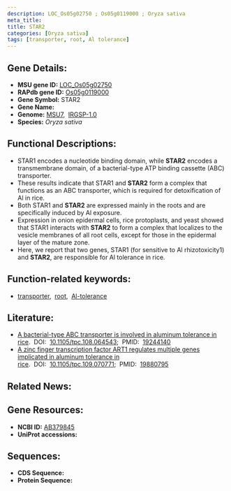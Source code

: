 ```yaml
---
description: LOC_Os05g02750 ; Os05g0119000 ; Oryza sativa
meta_title:
title: STAR2
categories: [Oryza sativa]
tags: [transporter, root, Al tolerance]
---
```


## Gene Details:
- **MSU gene ID:** [LOC_Os05g02750](http://rice.uga.edu/cgi-bin/ORF_infopage.cgi?orf=LOC_Os05g02750)  
- **RAPdb gene ID:** [Os05g0119000](https://rapdb.dna.affrc.go.jp/locus/?name=Os05g0119000)  
- **Gene Symbol:** STAR2
- **Gene Name:**
- **Genome:**  [MSU7](http://rice.uga.edu/),&nbsp;&nbsp;[IRGSP-1.0](https://rapdb.dna.affrc.go.jp/download/irgsp1.html)
- **Species:** *Oryza sativa*

## Functional Descriptions:
   - STAR1 encodes a nucleotide binding domain, while **STAR2** encodes a transmembrane domain, of a bacterial-type ATP binding cassette (ABC) transporter.
   - These results indicate that STAR1 and **STAR2** form a complex that functions as an ABC transporter, which is required for detoxification of Al in rice.
   - Both STAR1 and **STAR2** are expressed mainly in the roots and are specifically induced by Al exposure.
   - Expression in onion epidermal cells, rice protoplasts, and yeast showed that STAR1 interacts with **STAR2** to form a complex that localizes to the vesicle membranes of all root cells, except for those in the epidermal layer of the mature zone.
   - Here, we report that two genes, STAR1 (for sensitive to Al rhizotoxicity1) and **STAR2**, are responsible for Al tolerance in rice.

## Function-related keywords:
   - [transporter](/tags/transporter/),&nbsp;&nbsp;[root](/tags/root/),&nbsp;&nbsp;[Al-tolerance](/tags/Al-tolerance/)

## Literature:
   - [A bacterial-type ABC transporter is involved in aluminum tolerance in rice](https://www.doi.org/10.1105/tpc.108.064543).&nbsp;&nbsp;DOI:&nbsp;&nbsp;[10.1105/tpc.108.064543](https://www.doi.org/10.1105/tpc.108.064543);&nbsp;&nbsp;PMID:&nbsp;&nbsp;[19244140](https://pubmed.ncbi.nlm.nih.gov/19244140/)
   - [A zinc finger transcription factor ART1 regulates multiple genes implicated in aluminum tolerance in rice](https://www.doi.org/10.1105/tpc.109.070771).&nbsp;&nbsp;DOI:&nbsp;&nbsp;[10.1105/tpc.109.070771](https://www.doi.org/10.1105/tpc.109.070771);&nbsp;&nbsp;PMID:&nbsp;&nbsp;[19880795](https://pubmed.ncbi.nlm.nih.gov/19880795/)

## Related News:

## Gene Resources:
- **NCBI ID:**  [AB379845](http://www.ncbi.nlm.nih.gov/nuccore/AB379845)
- **UniProt accessions:** [](https://www.uniprot.org/uniprotkb//entry)

## Sequences:
- **CDS Sequence:**
- **Protein Sequence:**
